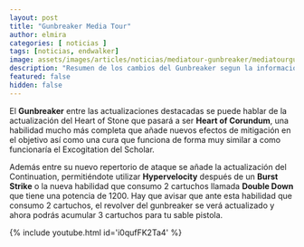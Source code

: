 ```yaml
---
layout: post
title: "Gunbreaker Media Tour"
author: elmira
categories: [ noticias ]
tags: [noticias, endwalker]
image: assets/images/articles/noticias/mediatour-gunbreaker/mediatourgunbreaker.jpg
description: "Resumen de los cambios del Gunbreaker segun la información del Media Tour"
featured: false
hidden: false
---
```


El **Gunbreaker** entre las actualizaciones destacadas se puede hablar de la actualización del Heart of Stone que pasará a ser **Heart of Corundum**, una habilidad mucho más completa que añade nuevos efectos de mitigación en el objetivo así como una cura que funciona de forma muy similar a como funcionaría el Excogitation del Scholar.

Además entre su nuevo repertorio de ataque se añade la actualización del Continuation, permitiéndote utilizar **Hypervelocity** después de un **Burst Strike** o la nueva habilidad que consumo 2 cartuchos llamada **Double Down** que tiene una potencia de 1200. Hay que avisar que ante esta habilidad que consumo 2 cartuchos, el revolver del gunbreaker se verá actualizado y ahora podrás acumular 3 cartuchos para tu sable pistola.

{% include youtube.html id='i0qufFK2Ta4' %}
